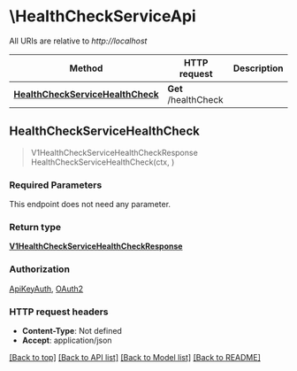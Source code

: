 # \HealthCheckServiceApi

All URIs are relative to *http://localhost*

Method | HTTP request | Description
------------- | ------------- | -------------
[**HealthCheckServiceHealthCheck**](HealthCheckServiceApi.md#HealthCheckServiceHealthCheck) | **Get** /healthCheck | 



## HealthCheckServiceHealthCheck

> V1HealthCheckServiceHealthCheckResponse HealthCheckServiceHealthCheck(ctx, )



### Required Parameters

This endpoint does not need any parameter.

### Return type

[**V1HealthCheckServiceHealthCheckResponse**](v1HealthCheckServiceHealthCheckResponse.md)

### Authorization

[ApiKeyAuth](../README.md#ApiKeyAuth), [OAuth2](../README.md#OAuth2)

### HTTP request headers

- **Content-Type**: Not defined
- **Accept**: application/json

[[Back to top]](#) [[Back to API list]](../README.md#documentation-for-api-endpoints)
[[Back to Model list]](../README.md#documentation-for-models)
[[Back to README]](../README.md)

